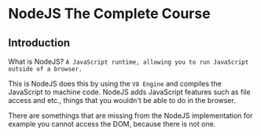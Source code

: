 # NodeJS The Complete Course

## Introduction

What is NodeJS? `A JavaScript runtime, allowing you to run JavaScript outside of a browser.`

This is NodeJS does this by using the `V8 Engine` and compiles the JavaScript to machine code. NodeJS adds JavaScript features such as file access and etc., things that you wouldn't be able to do in the browser.

There are somethings that are missing from the NodeJS implementation for example you cannot access the DOM, because there is not one.

